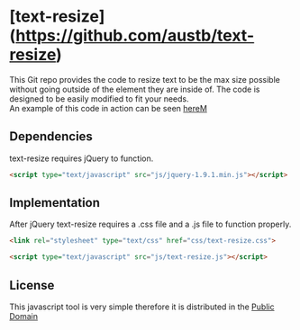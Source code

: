 [text-resize] (https://github.com/austb/text-resize)
===========

This Git repo provides the code to resize text to be the max size possible without going outside of the element they are inside of.
The code is designed to be easily modified to fit your needs.  
An example of this code in action can be seen <a href="http://jsfiddle.net/zpS9X/" target="_blank">hereM</a>

## Dependencies

text-resize requires jQuery to function.

```html
<script type="text/javascript" src="js/jquery-1.9.1.min.js"></script>
```

## Implementation

After jQuery text-resize requires a .css file and a .js file to function properly.

```html
<link rel="stylesheet" type="text/css" href="css/text-resize.css">

<script type="text/javascript" src="js/text-resize.js"></script>
```

## License 

This javascript tool is very simple therefore it is distributed in the [Public Domain](http://unlicense.org/)